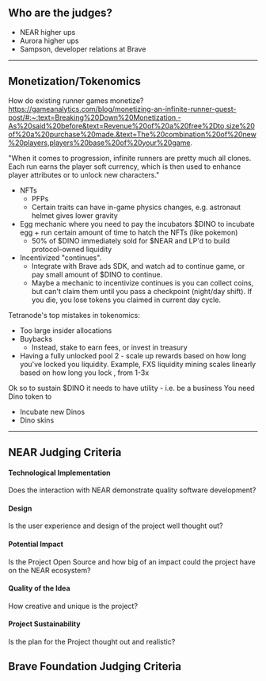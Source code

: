 ## Who are the judges?

* NEAR higher ups
* Aurora higher ups
* Sampson, developer relations at Brave


---

## Monetization/Tokenomics

How do existing runner games monetize?
https://gameanalytics.com/blog/monetizing-an-infinite-runner-guest-post/#:~:text=Breaking%20Down%20Monetization,-As%20said%20before&text=Revenue%20of%20a%20free%2Dto,size%20of%20a%20purchase%20made.&text=The%20combination%20of%20new%20players,players%20base%20of%20your%20game.

"When it comes to progression, infinite runners are pretty much all clones. Each run earns the player soft currency, which is then used to enhance player attributes or to unlock new characters."

* NFTs
  * PFPs
  * Certain traits can have in-game physics changes, e.g. astronaut helmet gives lower gravity
* Egg mechanic where you need to pay the incubators $DINO to incubate egg + run certain amount of time to hatch the NFTs (like pokemon)
  * 50% of $DINO immediately sold for $NEAR and LP'd to build protocol-owned liquidity
* Incentivized "continues".
  * Integrate with Brave ads SDK, and watch ad to continue game, or pay small amount of $DINO to continue.
  * Maybe a mechanic to incentivize continues is you can collect coins, but can't claim them until you pass a checkpoint (night/day shift). If you die, you lose tokens you claimed in current day cycle.


Tetranode's top mistakes in tokenomics:

* Too large insider allocations
* Buybacks
    * Instead, stake to earn fees, or invest in treasury
* Having a fully unlocked pool 2 - scale up rewards based on how long you've locked you liquidity. Example, FXS liquidity mining scales linearly based on how long you lock , from 1-3x



Ok so to sustain $DINO it needs to have utility - i.e. be a business
You need Dino token to
* Incubate new Dinos
* Dino skins


---

## NEAR Judging Criteria

#### Technological Implementation
Does the interaction with NEAR demonstrate quality software development?


#### Design
Is the user experience and design of the project well thought out?


#### Potential Impact
Is the Project Open Source and how big of an impact could the project have on the NEAR ecosystem?


#### Quality of the Idea
How creative and unique is the project?


#### Project Sustainability
Is the plan for the Project thought out and realistic?


## Brave Foundation Judging Criteria

